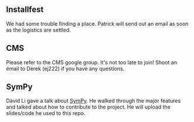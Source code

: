 ## Installfest

We had some trouble finding a place.  Patrick will send out an email as soon as the logistics are settled.

## CMS

Please refer to the CMS google group.  It's not too late to join!  Shoot an email to Derek (ej222) if you have any questions.

## SymPy

David Li gave a talk about [SymPy](http://www.sympy.org/en/index.html).  He walked through the major features and talked about how to contribute to the project.  He will upload the slides/code he used to this repo.
